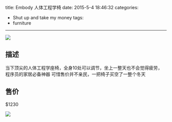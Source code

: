 title: Embody 人体工程学椅
date: 2015-5-4 18:46:32
categories:
- Shut up and take my money
tags:
- furniture
---
![](https://raw.githubusercontent.com/SteveLeeLX/Blog/master/source/images/embody2.jpg)
## 描述
当下顶尖的人体工程学座椅，全身10处可以调节，坐上一整天也不会觉得疲劳，
程序员的家居必备神器<!-- more -->
可惜售价并不亲民，一把椅子买空了一整个冬天


## 售价
$1230

![](https://raw.githubusercontent.com/SteveLeeLX/Blog/master/source/images/embody.jpg)
